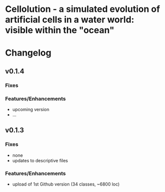 
# Cellolution - a simulated evolution of artificial cells in a water world: visible within the "ocean"

# Changelog

## v0.1.4

### Fixes
### Features/Enhancements

* upcoming version
* ...

## v0.1.3

### Fixes

* none
* updates to descriptive files

### Features/Enhancements

* upload of 1st Github version (34 classes, ~6800 loc)





